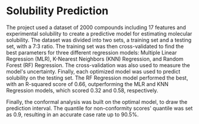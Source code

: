 # Solubility Prediction 
The project used a dataset of 2000 compounds including 17 features and experimental solubility to create a predictive model for estimating molecular solubility. The dataset was divided into two sets, a training set and a testing set, with a 7:3 ratio. The training set was then cross-validated to find the best parameters for three different regression models: Multiple Linear Regression (MLR), K-Nearest Neighbors (KNN) Regression, and Random Forest (RF) Regression. The cross-validation was also used to measure the model's uncertainty. Finally, each optimized model was used to predict solubility on the testing set. The RF Regression model performed the best, with an R-squared score of 0.66, outperforming the MLR and KNN Regression models, which scored 0.32 and 0.58, respectively.

Finally, the conformal analysis was built on the optimal model, to draw the prediction interval. The quantile for non-conformity scores' quantile was set as 0.9, resulting in an accurate case rate up to 90.5%.
